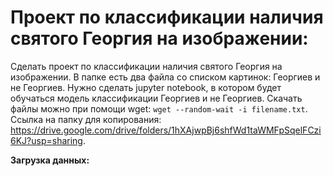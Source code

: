 **Проект по классификации наличия святого Георгия на изображении:**
=================================================
Сделать проект по классификации наличия святого Георгия на изображении. В папке есть два файла со списком картинок: Георгиев и не Георгиев. Нужно сделать jupyter notebook, в котором будет обучаться модель классификации Георгиев и не Георгиев. Скачать файлы можно при помощи wget: `wget --random-wait -i filename.txt`. Ссылка на папку для копирования: https://drive.google.com/drive/folders/1hXAjwpBj6shfWd1taWMFpSqelFCzi6KJ?usp=sharing.

**Загрузка данных:**


